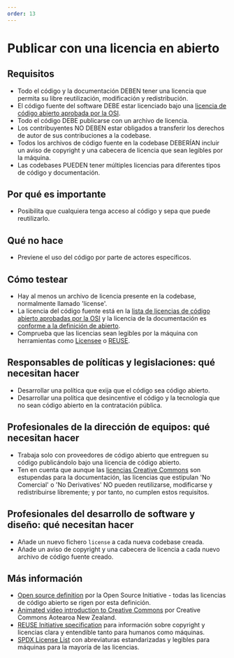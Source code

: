 ```yaml
---
order: 13
---
```


# Publicar con una licencia en abierto

## Requisitos

* Todo el código y la documentación DEBEN tener una licencia que permita su libre reutilización, modificación y redistribución.
* El código fuente del software DEBE estar licenciado bajo una [licencia de código abierto aprobada por la OSI](https://opensource.org/licenses/category).
* Todo el código DEBE publicarse con un archivo de licencia.
* Los contribuyentes NO DEBEN estar obligados a transferir los derechos de autor de sus contribuciones a la codebase.
* Todos los archivos de código fuente en la codebase DEBERÍAN incluir un aviso de copyright y una cabecera de licencia que sean legibles por la máquina.
* Las codebases PUEDEN tener múltiples licencias para diferentes tipos de código y documentación.

## Por qué es importante

* Posibilita que cualquiera tenga acceso al código y sepa que puede reutilizarlo.

## Qué no hace

* Previene el uso del código por parte de actores específicos.

## Cómo testear

* Hay al menos un archivo de licencia presente en la codebase, normalmente llamado 'license'.
* La licencia del código fuente está en la [lista de licencias de código abierto aprobadas por la OSI](https://opensource.org/licenses/category) y la licencia de la documentación es [conforme a la definición de abierto](https://opendefinition.org/licenses/).
* Comprueba que las licencias sean legibles por la máquina con herramientas como [Licensee](https://github.com/licensee/licensee) o [REUSE](https://reuse.software/).

## Responsables de políticas y legislaciones: qué necesitan hacer

* Desarrollar una política que exija que el código sea código abierto.
* Desarrollar una política que desincentive el código y la tecnología que no sean código abierto en la contratación pública.

## Profesionales de la dirección de equipos: qué necesitan hacer

* Trabaja solo con proveedores de código abierto que entreguen su código publicándolo bajo una licencia de código abierto.
* Ten en cuenta que aunque las [licencias Creative Commons](https://creativecommons.org/licenses/) son estupendas para la documentación, las licencias que estipulan 'No Comercial' o 'No Derivatives' NO pueden reutilizarse, modificarse y redistribuirse libremente; y por tanto, no cumplen estos requisitos.

## Profesionales del desarrollo de software y diseño: qué necesitan hacer

* Añade un nuevo fichero `license` a cada nueva codebase creada.
* Añade un aviso de copyright y una cabecera de licencia a cada nuevo archivo de código fuente creado.

## Más información

* [Open source definition](https://opensource.org/osd) por la Open Source Initiative - todas las licencias de código abierto se rigen por esta definición.
* [Animated video introduction to Creative Commons](https://creativecommons.org/about/videos/creative-commons-kiwi) por Creative Commons Aotearoa New Zealand.
* [REUSE Initiative specification](https://reuse.software/spec/) para información sobre copyright y licencias clara y entendible tanto para humanos como máquinas.
* [SPDX License List](https://spdx.org/licenses/) con abreviaturas estandarizadas y legibles para máquinas para la mayoría de las licencias.
